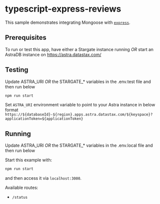 # typescript-express-reviews

This sample demonstrates integrating Mongoose with [`express`](https://www.npmjs.com/package/express).

## Prerequisites

To run or test this app, have either a Stargate instance running *_OR_* start an AstraDB instance on https://astra.datastax.com/ 


## Testing
Update ASTRA_URI *_OR_* the STARGATE_* variables in the .env.test file and then run below

```sh
npm run start
```

Set `ASTRA_URI` environment variable to point to your Astra instance in below format
``
https://${databaseId}-${region}.apps.astra.datastax.com/${keyspace}?applicationToken=${applicationToken}
``


## Running

Update ASTRA_URI *_OR_* the STARGATE_* variables in the .env.local file and then run below

Start this example with:

```sh
npm run start
```

and then access it via `localhost:3000`.

Available routes:

- `/status`
